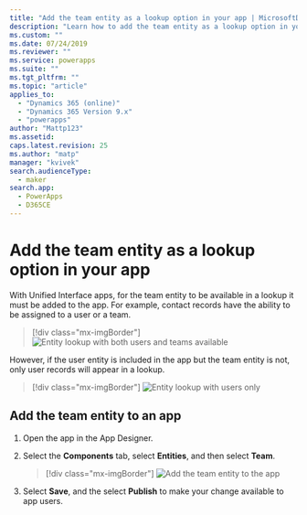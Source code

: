 ```yaml
---
title: "Add the team entity as a lookup option in your app | MicrosoftDocs"
description: "Learn how to add the team entity as a lookup option in your app"
ms.custom: ""
ms.date: 07/24/2019
ms.reviewer: ""
ms.service: powerapps
ms.suite: ""
ms.tgt_pltfrm: ""
ms.topic: "article"
applies_to: 
  - "Dynamics 365 (online)"
  - "Dynamics 365 Version 9.x"
  - "powerapps"
author: "Mattp123"
ms.assetid: 
caps.latest.revision: 25
ms.author: "matp"
manager: "kvivek"
search.audienceType: 
  - maker
search.app: 
  - PowerApps
  - D365CE
---
```

# Add the team entity as a lookup option in your app

With Unified Interface apps, for the team entity to be available in a lookup it must be added to the app. For example, contact records have the ability to be assigned to a user or a team.  

> [!div class="mx-imgBorder"] 
> ![](media/entity-lookup-teams.png "Entity lookup with both users and teams available")

However, if the user entity is included in the app but the team entity is not, only user records will appear in a lookup. 

> [!div class="mx-imgBorder"] 
> ![](media/entity-lookup-user-only.png "Entity lookup with users only")

## Add the team entity to an app

1. Open the app in the App Designer. 
2. Select the **Components** tab, select **Entities**, and then select **Team**.    

    > [!div class="mx-imgBorder"] 
    > ![](media/add-team-entity-app.png "Add the team entity to the app")

3. Select **Save**, and the select **Publish** to make your change available to app users.   

